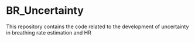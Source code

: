 # BR_Uncertainty
This repository contains the code related to the development of uncertainty in breathing rate estimation and HR
